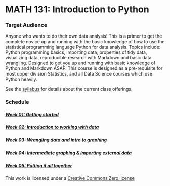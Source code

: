 # MATH 131: Introduction to Python

### Target Audience

 Anyone who wants to do their own data analysis! This is a primer to get the
complete novice up and running with the basic knowledge of how to use the
statistical programming language Python for data analysis. Topics include: Python
programming basics, importing data, properties of tidy data, visualizing data,
reproducible research with Markdown and basic data wrangling. Designed to get
you up and running with basic knowledge of Python and Markdown ASAP. This course is
designed as a pre-requisite for most upper division Statistics, and all Data
Science courses which use Python heavily.

See the [syllabus](syllabus.md) for details about the current class offerings.

### Schedule

##### [Week 01: Getting started](week-01.md)

##### [Week 02: Introduction to working with data](week-02.md)

##### [Week 03: Wrangling data and intro to graphing](week-03.md)

##### [Week 04: Intermediate graphing & importing external data](week-04.md)

##### [Week 05: Putting it all together](week-05.md)

This work is licensed under a [Creative Commons Zero license](https://creativecommons.org/publicdomain/zero/1.0/)
